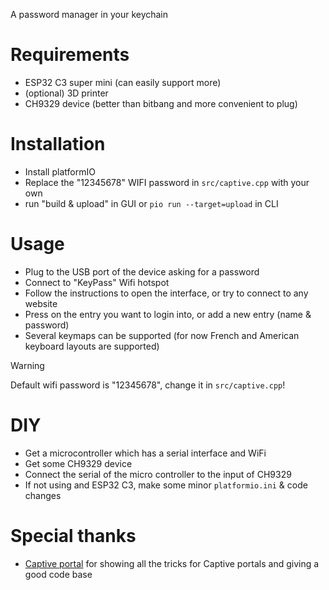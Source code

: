 A password manager in your keychain

# Requirements

- ESP32 C3 super mini (can easily support more)
- (optional) 3D printer
- CH9329 device (better than bitbang and more convenient to plug)

# Installation

- Install platformIO
- Replace the "12345678" WIFI password in `src/captive.cpp` with your own
- run "build & upload" in GUI or `pio run --target=upload` in CLI

# Usage

- Plug to the USB port of the device asking for a password
- Connect to "KeyPass" Wifi hotspot
- Follow the instructions to open the interface, or try to connect to any website
- Press on the entry you want to login into, or add a new entry (name & password)
- Several keymaps can be supported (for now French and American keyboard layouts are supported)

> [!warning]
> Default wifi password is "12345678", change it in `src/captive.cpp`!

# DIY

- Get a microcontroller which has a serial interface and WiFi
- Get some CH9329 device
- Connect the serial of the micro controller to the input of CH9329
- If not using and ESP32 C3, make some minor `platformio.ini` & code changes

# Special thanks

- [Captive portal](https://github.com/CDFER/Captive-Portal-ESP32/) for showing all the tricks for Captive portals and giving a good code base
